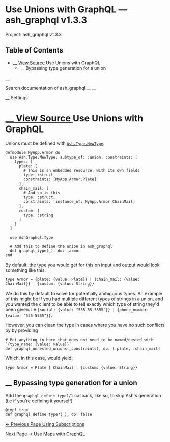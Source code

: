 # Use Unions with GraphQL — ash_graphql v1.3.3

Project: ash_graphql v1.3.3

## Table of Contents

- [ __ View Source ](external_link) Use Unions with GraphQL
  - __ Bypassing type generation for a union

__

Search documentation of ash_graphql __ __

__ Settings

#  [ __ View Source ](external_link) Use Unions with GraphQL

Unions must be defined with [`Ash.Type.NewType`](3.4.1/Ash.Type.NewType.html):
    
    
    defmodule MyApp.Armor do
      use Ash.Type.NewType, subtype_of: :union, constraints: [
        types: [
          plate: [
            # This is an embedded resource, with its own fields
            type: :struct,
            constraints: [MyApp.Armor.Plate]
          ],
          chain_mail: [
            # And so is this
            type: :struct,
            constraints: [instance_of: MyApp.Armor.ChainMail]
          ],
          custom: [
            type: :string
          ]
        ]
      ]
    
      use AshGraphql.Type
    
      # Add this to define the union in ash_graphql
      def graphql_type(_), do: :armor
    end

By default, the type you would get for this on input and output would look something like this:
    
    
    type Armor = {plate: {value: Plate}} | {chain_mail: {value: ChainMail}} | {custom: {value: String}}

We do this by default to solve for potentially ambiguous types. An example of this might be if you had multiple different types of strings in a union, and you wanted the client to be able to tell exactly which type of string they'd been given. i.e `{social: {value: "555-55-5555"}} | {phone_number: {value: "555-5555"}}`.

However, you can clean the type in cases where you have no such conflicts by by providing
    
    
    # Put anything in here that does not need to be named/nested with `{type_name: {value: value}}`
    def graphql_unnested_unions(_constraints), do: [:plate, :chain_mail]

Which, in this case, would yield:
    
    
    type Armor = Plate | ChainMail | {custom: {value: String}}

##  __ Bypassing type generation for a union

Add the `graphql_define_type?/1` callback, like so, to skip Ash's generation (i.e if you're defining it yourself)
    
    
    @impl true
    def graphql_define_type?(_), do: false

[ ← Previous Page  Using Subscriptions  ](external_link)

[ Next Page →  Use Maps with GraphQL  ](external_link)

